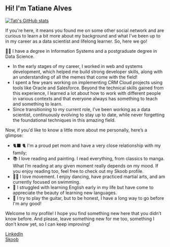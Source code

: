 ## Hi! I'm Tatiane Alves 

[![Tati's GitHub stats](https://github-readme-stats.vercel.app/api?username=TatianeAlves&show_icons=true&theme=omni)](https://github.com/TatianeAlves/github-readme-stats)

If you're here, it means you found me on some other social network and are curious to learn a bit more about my background and what I've been up to in my career as a data scientist and lifelong learner. So, here we go!

:woman_technologist: I have a degree in Information Systems and a postgraduate degree in Data Science.
- In the early stages of my career, I worked in web and systems development, which helped me build strong developer skills, along with an understanding of all the memes that come with the field!
- I spent a few years working on implementing CRM Cloud projects using tools like Oracle and Salesforce. Beyond the technical skills gained from this experience, I learned a lot about how to work with different people in various contexts and that everyone always has something to teach and something to learn.
- Since transitioning to my current role, I’ve been working as a data scientist, continuously evolving to stay up to date, while never forgetting the foundational techniques in this amazing field.

Now, if you'd like to know a little more about me personally, here’s a glimpse:

- :black_cat: :cat2: I'm a proud pet mom and have a very close relationship with my family;
- :books: I love reading and painting. I read everything, from classics to manga. What I’m reading at any given moment really depends on my mood. If you enjoy reading too, feel free to check out my Skoob profile.
- :swimming_woman: I love movement. I enjoy dancing, have practiced martial arts, and am currently focused on swimming.
- :speech_balloon: I struggled with learning English early in my life but have come to appreciate the beauty of learning new languages.
- :guitar: I try to play the guitar, but to be honest, I have a long way to go before I'm any good!

Welcome to my profile! I hope you find something new here that you didn’t know before. And please, leave something new for me too, something I don't know yet, so I can keep improving!

[LinkedIn](https://www.linkedin.com/in/tatianevieiraalves/)  
[Skoob](https://www.skoob.com.br/share/user/4612403)
